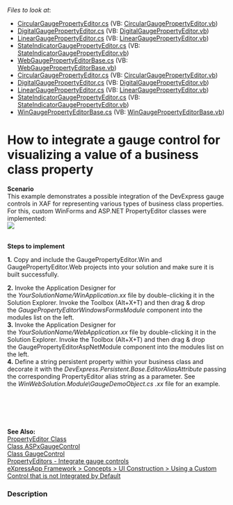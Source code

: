 <!-- default file list -->
*Files to look at*:

* [CircularGaugePropertyEditor.cs](./CS/GaugePropertyEditor.Web/CircularGaugePropertyEditor.cs) (VB: [CircularGaugePropertyEditor.vb](./VB/GaugePropertyEditor.Web/CircularGaugePropertyEditor.vb))
* [DigitalGaugePropertyEditor.cs](./CS/GaugePropertyEditor.Web/DigitalGaugePropertyEditor.cs) (VB: [DigitalGaugePropertyEditor.vb](./VB/GaugePropertyEditor.Web/DigitalGaugePropertyEditor.vb))
* [LinearGaugePropertyEditor.cs](./CS/GaugePropertyEditor.Web/LinearGaugePropertyEditor.cs) (VB: [LinearGaugePropertyEditor.vb](./VB/GaugePropertyEditor.Web/LinearGaugePropertyEditor.vb))
* [StateIndicatorGaugePropertyEditor.cs](./CS/GaugePropertyEditor.Web/StateIndicatorGaugePropertyEditor.cs) (VB: [StateIndicatorGaugePropertyEditor.vb](./VB/GaugePropertyEditor.Web/StateIndicatorGaugePropertyEditor.vb))
* [WebGaugePropertyEditorBase.cs](./CS/GaugePropertyEditor.Web/WebGaugePropertyEditorBase.cs) (VB: [WebGaugePropertyEditorBase.vb](./VB/GaugePropertyEditor.Web/WebGaugePropertyEditorBase.vb))
* [CircularGaugePropertyEditor.cs](./CS/GaugePropertyEditor.Win/CircularGaugePropertyEditor.cs) (VB: [CircularGaugePropertyEditor.vb](./VB/GaugePropertyEditor.Win/CircularGaugePropertyEditor.vb))
* [DigitalGaugePropertyEditor.cs](./CS/GaugePropertyEditor.Win/DigitalGaugePropertyEditor.cs) (VB: [DigitalGaugePropertyEditor.vb](./VB/GaugePropertyEditor.Win/DigitalGaugePropertyEditor.vb))
* [LinearGaugePropertyEditor.cs](./CS/GaugePropertyEditor.Win/LinearGaugePropertyEditor.cs) (VB: [LinearGaugePropertyEditor.vb](./VB/GaugePropertyEditor.Win/LinearGaugePropertyEditor.vb))
* [StateIndicatorGaugePropertyEditor.cs](./CS/GaugePropertyEditor.Win/StateIndicatorGaugePropertyEditor.cs) (VB: [StateIndicatorGaugePropertyEditor.vb](./VB/GaugePropertyEditor.Win/StateIndicatorGaugePropertyEditor.vb))
* [WinGaugePropertyEditorBase.cs](./CS/GaugePropertyEditor.Win/WinGaugePropertyEditorBase.cs) (VB: [WinGaugePropertyEditorBase.vb](./VB/GaugePropertyEditor.Win/WinGaugePropertyEditorBase.vb))
<!-- default file list end -->
# How to integrate a gauge control for visualizing a value of a business class property


<p><strong>Scenario</strong><br />This example demonstrates a possible integration of the DevExpress gauge controls in XAF for representing various types of business class properties. For this, custom WinForms and ASP.NET PropertyEditor classes were implemented:<br /><img src="https://raw.githubusercontent.com/DevExpress-Examples/how-to-integrate-a-gauge-control-for-visualizing-a-value-of-a-business-class-property-e395/10.2.9+/media/434a2921-9fdd-11e4-80ba-00155d624807.png"><br /><br /></p>
<p><strong>Steps to implement</strong></p>
<p><strong>1.</strong> Copy and include the GaugePropertyEditor.Win and GaugePropertyEditor.Web projects into your solution and make sure it is built successfully.</p>
<p><strong>2.</strong> Invoke the Application Designer for the <em>YourSolutionName/WinApplication.xx</em> file by double-clicking it in the Solution Explorer. Invoke the Toolbox (Alt+X+T) and then drag & drop the <em>GaugePropertyEditorWindowsFormsModule</em> component into the modules list on the left.<br /><strong>3.</strong> Invoke the Application Designer for the <em>YourSolutionName/WebApplication.xx</em> file by double-clicking it in the Solution Explorer. Invoke the Toolbox (Alt+X+T) and then drag & drop the GaugePropertyEditorAspNetModule component into the modules list on the left.<br /><strong>4.</strong> Define a string persistent property within your business class and decorate it with the <em>DevExpress.Persistent.Base.EditorAliasAttribute </em>passing the corresponding PropertyEditor alias string as a parameter. See the <em>WinWebSolution.Module\GaugeDemoObject.cs .xx</em> file for an example.</p>
<p><br /><br /></p>
<p> </p>
<p><strong>See Also:</strong><br /> <a href="http://documentation.devexpress.com/#Xaf/clsDevExpressExpressAppEditorsPropertyEditortopic"><u>PropertyEditor Class</u></a><br /> <a href="http://documentation.devexpress.com/#AspNet/clsDevExpressWebASPxGaugesASPxGaugeControltopic"><u>Class ASPxGaugeControl</u></a><br /> <a href="http://documentation.devexpress.com/#WindowsForms/clsDevExpressXtraGaugesWinGaugeControltopic"><u>Class GaugeControl</u></a><br /> <a href="https://www.devexpress.com/Support/Center/p/S30412">PropertyEditors - Integrate gauge controls</a><br /><a href="https://documentation.devexpress.com/#Xaf/CustomDocument3610">eXpressApp Framework > Concepts > UI Construction > Using a Custom Control that is not Integrated by Default</a></p>


<h3>Description</h3>

<p><br />
</p>

<br/>


